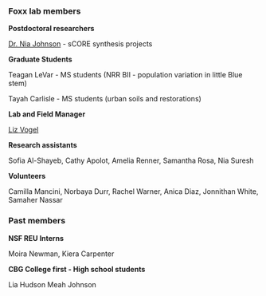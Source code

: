 
### Foxx lab members

**Postdoctoral researchers**

[Dr. Nia Johnson](https://niajohnson.info/) - sCORE synthesis projects

**Graduate Students**

Teagan LeVar - MS students (NRR BII - population variation in little Blue stem)

Tayah Carlisle - MS students (urban soils and restorations)

**Lab and Field Manager**

[Liz Vogel](https://www.northbranchnatives.com/)

**Research assistants**

Sofia Al-Shayeb, Cathy Apolot, Amelia Renner, Samantha Rosa, Nia Suresh

**Volunteers**

Camilla Mancini, Norbaya Durr, Rachel Warner, Anica Diaz, Jonnithan White, Samaher Nassar 

### Past members
**NSF REU Interns**

Moira Newman, Kiera Carpenter

**CBG College first - High school students**

Lia Hudson 
Meah Johnson 
